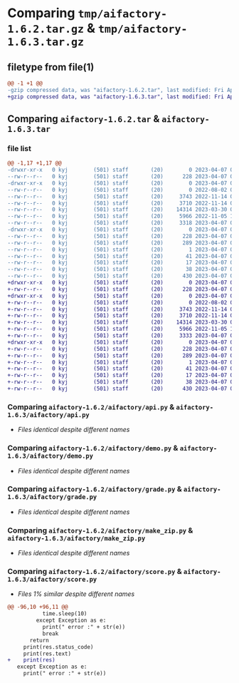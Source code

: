 # Comparing `tmp/aifactory-1.6.2.tar.gz` & `tmp/aifactory-1.6.3.tar.gz`

## filetype from file(1)

```diff
@@ -1 +1 @@
-gzip compressed data, was "aifactory-1.6.2.tar", last modified: Fri Apr  7 04:47:59 2023, max compression
+gzip compressed data, was "aifactory-1.6.3.tar", last modified: Fri Apr  7 04:53:50 2023, max compression
```

## Comparing `aifactory-1.6.2.tar` & `aifactory-1.6.3.tar`

### file list

```diff
@@ -1,17 +1,17 @@
-drwxr-xr-x   0 kyj        (501) staff       (20)        0 2023-04-07 04:47:59.385351 aifactory-1.6.2/
--rw-r--r--   0 kyj        (501) staff       (20)      228 2023-04-07 04:47:59.385223 aifactory-1.6.2/PKG-INFO
-drwxr-xr-x   0 kyj        (501) staff       (20)        0 2023-04-07 04:47:59.384527 aifactory-1.6.2/aifactory/
--rw-r--r--   0 kyj        (501) staff       (20)        0 2022-08-02 00:40:18.000000 aifactory-1.6.2/aifactory/__init__.py
--rw-r--r--   0 kyj        (501) staff       (20)     3743 2022-11-14 05:11:27.000000 aifactory-1.6.2/aifactory/api.py
--rw-r--r--   0 kyj        (501) staff       (20)     3710 2022-11-14 05:11:05.000000 aifactory-1.6.2/aifactory/demo.py
--rw-r--r--   0 kyj        (501) staff       (20)    14314 2023-03-30 07:01:37.000000 aifactory-1.6.2/aifactory/grade.py
--rw-r--r--   0 kyj        (501) staff       (20)     5966 2022-11-05 14:24:05.000000 aifactory-1.6.2/aifactory/make_zip.py
--rw-r--r--   0 kyj        (501) staff       (20)     3318 2023-04-07 04:47:13.000000 aifactory-1.6.2/aifactory/score.py
-drwxr-xr-x   0 kyj        (501) staff       (20)        0 2023-04-07 04:47:59.385058 aifactory-1.6.2/aifactory.egg-info/
--rw-r--r--   0 kyj        (501) staff       (20)      228 2023-04-07 04:47:59.000000 aifactory-1.6.2/aifactory.egg-info/PKG-INFO
--rw-r--r--   0 kyj        (501) staff       (20)      289 2023-04-07 04:47:59.000000 aifactory-1.6.2/aifactory.egg-info/SOURCES.txt
--rw-r--r--   0 kyj        (501) staff       (20)        1 2023-04-07 04:47:59.000000 aifactory-1.6.2/aifactory.egg-info/dependency_links.txt
--rw-r--r--   0 kyj        (501) staff       (20)       41 2023-04-07 04:47:59.000000 aifactory-1.6.2/aifactory.egg-info/requires.txt
--rw-r--r--   0 kyj        (501) staff       (20)       17 2023-04-07 04:47:59.000000 aifactory-1.6.2/aifactory.egg-info/top_level.txt
--rw-r--r--   0 kyj        (501) staff       (20)       38 2023-04-07 04:47:59.385389 aifactory-1.6.2/setup.cfg
--rw-r--r--   0 kyj        (501) staff       (20)      430 2023-04-07 04:47:38.000000 aifactory-1.6.2/setup.py
+drwxr-xr-x   0 kyj        (501) staff       (20)        0 2023-04-07 04:53:50.963797 aifactory-1.6.3/
+-rw-r--r--   0 kyj        (501) staff       (20)      228 2023-04-07 04:53:50.963668 aifactory-1.6.3/PKG-INFO
+drwxr-xr-x   0 kyj        (501) staff       (20)        0 2023-04-07 04:53:50.962800 aifactory-1.6.3/aifactory/
+-rw-r--r--   0 kyj        (501) staff       (20)        0 2022-08-02 00:40:18.000000 aifactory-1.6.3/aifactory/__init__.py
+-rw-r--r--   0 kyj        (501) staff       (20)     3743 2022-11-14 05:11:27.000000 aifactory-1.6.3/aifactory/api.py
+-rw-r--r--   0 kyj        (501) staff       (20)     3710 2022-11-14 05:11:05.000000 aifactory-1.6.3/aifactory/demo.py
+-rw-r--r--   0 kyj        (501) staff       (20)    14314 2023-03-30 07:01:37.000000 aifactory-1.6.3/aifactory/grade.py
+-rw-r--r--   0 kyj        (501) staff       (20)     5966 2022-11-05 14:24:05.000000 aifactory-1.6.3/aifactory/make_zip.py
+-rw-r--r--   0 kyj        (501) staff       (20)     3333 2023-04-07 04:53:44.000000 aifactory-1.6.3/aifactory/score.py
+drwxr-xr-x   0 kyj        (501) staff       (20)        0 2023-04-07 04:53:50.963499 aifactory-1.6.3/aifactory.egg-info/
+-rw-r--r--   0 kyj        (501) staff       (20)      228 2023-04-07 04:53:50.000000 aifactory-1.6.3/aifactory.egg-info/PKG-INFO
+-rw-r--r--   0 kyj        (501) staff       (20)      289 2023-04-07 04:53:50.000000 aifactory-1.6.3/aifactory.egg-info/SOURCES.txt
+-rw-r--r--   0 kyj        (501) staff       (20)        1 2023-04-07 04:53:50.000000 aifactory-1.6.3/aifactory.egg-info/dependency_links.txt
+-rw-r--r--   0 kyj        (501) staff       (20)       41 2023-04-07 04:53:50.000000 aifactory-1.6.3/aifactory.egg-info/requires.txt
+-rw-r--r--   0 kyj        (501) staff       (20)       17 2023-04-07 04:53:50.000000 aifactory-1.6.3/aifactory.egg-info/top_level.txt
+-rw-r--r--   0 kyj        (501) staff       (20)       38 2023-04-07 04:53:50.963835 aifactory-1.6.3/setup.cfg
+-rw-r--r--   0 kyj        (501) staff       (20)      430 2023-04-07 04:53:33.000000 aifactory-1.6.3/setup.py
```

### Comparing `aifactory-1.6.2/aifactory/api.py` & `aifactory-1.6.3/aifactory/api.py`

 * *Files identical despite different names*

### Comparing `aifactory-1.6.2/aifactory/demo.py` & `aifactory-1.6.3/aifactory/demo.py`

 * *Files identical despite different names*

### Comparing `aifactory-1.6.2/aifactory/grade.py` & `aifactory-1.6.3/aifactory/grade.py`

 * *Files identical despite different names*

### Comparing `aifactory-1.6.2/aifactory/make_zip.py` & `aifactory-1.6.3/aifactory/make_zip.py`

 * *Files identical despite different names*

### Comparing `aifactory-1.6.2/aifactory/score.py` & `aifactory-1.6.3/aifactory/score.py`

 * *Files 1% similar despite different names*

```diff
@@ -96,10 +96,11 @@
           time.sleep(10)
         except Exception as e:          
           print(" error :" + str(e))
           break    
       return
     print(res.status_code)  
     print(res.text)
+    print(res)
   except Exception as e:          
     print(" error :" + str(e))
```


